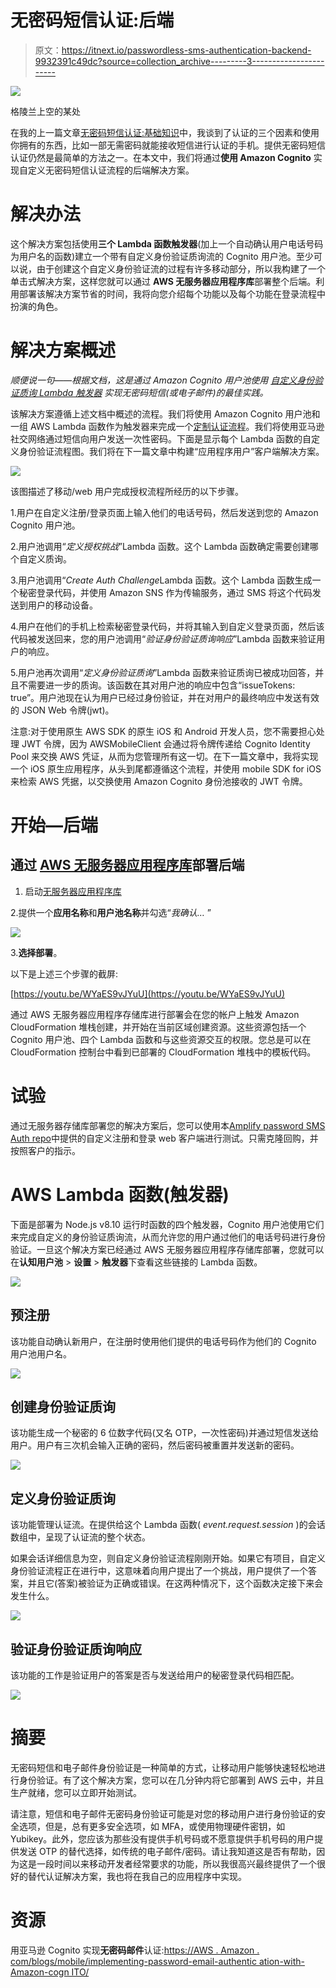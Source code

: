 # 无密码短信认证:后端

> 原文：<https://itnext.io/passwordless-sms-authentication-backend-9932391c49dc?source=collection_archive---------3----------------------->

![](img/7bc5491dc767a9cd8006d9c3c1f3a6f9.png)

格陵兰上空的某处

在我的上一篇文章[无密码短信认证:基础知识](/passwordless-sms-authentication-the-basics-fdf9dbecab04)中，我谈到了认证的三个因素和使用你拥有的东西，比如一部无需密码就能接收短信进行认证的手机。提供无密码短信认证仍然是最简单的方法之一。在本文中，我们将通过**使用 Amazon Cognito** 实现自定义无密码短信认证流程的后端解决方案。

# 解决办法

这个解决方案包括使用**三个 Lambda 函数触发器**(加上一个自动确认用户电话号码为用户名的函数)建立一个带有自定义身份验证质询流的 Cognito 用户池。至少可以说，由于创建这个自定义身份验证流的过程有许多移动部分，所以我构建了一个单击式解决方案，这样您就可以通过 **AWS 无服务器应用程序库**部署整个后端。利用部署该解决方案节省的时间，我将向您介绍每个功能以及每个功能在登录流程中扮演的角色。

# 解决方案概述

*顺便说一句——根据文档，这是通过 Amazon Cognito 用户池使用* [*自定义身份验证质询 Lambda 触发器*](https://docs.aws.amazon.com/cognito/latest/developerguide/user-pool-lambda-challenge.html) *实现无密码短信(或电子邮件)的最佳实践。*

该解决方案遵循上述文档中概述的流程。我们将使用 Amazon Cognito 用户池和一组 AWS Lambda 函数作为触发器来完成一个[定制认证流程](https://docs.aws.amazon.com/cognito/latest/developerguide/user-pool-lambda-challenge.html)。我们将使用亚马逊社交网络通过短信向用户发送一次性密码。下面是显示每个 Lambda 函数的自定义身份验证流程图。我们将在下一篇文章中构建“应用程序用户”客户端解决方案。

![](img/6817a78a1064155eea1a57dbab9351d9.png)

该图描述了移动/web 用户完成授权流程所经历的以下步骤。

1.用户在自定义注册/登录页面上输入他们的电话号码，然后发送到您的 Amazon Cognito 用户池。

2.用户池调用“*定义授权挑战*”Lambda 函数。这个 Lambda 函数确定需要创建哪个自定义质询。

3.用户池调用“*Create Auth Challenge*Lambda 函数。这个 Lambda 函数生成一个秘密登录代码，并使用 Amazon SNS 作为传输服务，通过 SMS 将这个代码发送到用户的移动设备。

4.用户在他们的手机上检索秘密登录代码，并将其输入到自定义登录页面，然后该代码被发送回来，您的用户池调用“*验证身份验证质询响应*”Lambda 函数来验证用户的响应。

5.用户池再次调用“*定义身份验证质询*”Lambda 函数来验证质询已被成功回答，并且不需要进一步的质询。该函数在其对用户池的响应中包含“issueTokens: true”。用户池现在认为用户已经过身份验证，并在对用户的最终响应中发送有效的 JSON Web 令牌(jwt)。

注意:对于使用原生 AWS SDK 的原生 iOS 和 Android 开发人员，您不需要担心处理 JWT 令牌，因为 AWSMobileClient 会通过将令牌传递给 Cognito Identity Pool 来交换 AWS 凭证，从而为您管理所有这一切。在下一篇文章中，我将实现一个 iOS 原生应用程序，从头到尾都遵循这个流程，并使用 mobile SDK for iOS 来检索 AWS 凭据，以交换使用 Amazon Cognito 身份池接收的 JWT 令牌。

# 开始—后端

## 通过 [AWS 无服务器应用程序库](https://aws.amazon.com/serverless/serverlessrepo/)部署后端

1.  启动[无服务器应用程序库](https://console.aws.amazon.com/lambda/home?region=us-east-1#/create/app?applicationId=arn:aws:serverlessrepo:us-east-1:552623489034:applications/amplify-passwordless-sms-auth)

2.提供一个**应用名称**和**用户池名称**并勾选“*我确认…* ”

![](img/ace3bdd53ce32414834e2f236ccb97f8.png)

3.**选择部署**。

以下是上述三个步骤的截屏:

[https://youtu.be/WYaES9vJYuU](https://youtu.be/WYaES9vJYuU)

通过 AWS 无服务器应用程序存储库进行部署会在您的帐户上触发 Amazon CloudFormation 堆栈创建，并开始在当前区域创建资源。这些资源包括一个 Cognito 用户池、四个 Lambda 函数和与这些资源交互的权限。您总是可以在 CloudFormation 控制台中看到已部署的 CloudFormation 堆栈中的模板代码。

# 试验

通过无服务器存储库部署您的解决方案后，您可以使用本[Amplify password SMS Auth repo](https://github.com/mobilequickie/amplify-passwordless-sms-auth/)中提供的自定义注册和登录 web 客户端进行测试。只需克隆回购，并按照客户的指示。

# AWS Lambda 函数(触发器)

下面是部署为 Node.js v8.10 运行时函数的四个触发器，Cognito 用户池使用它们来完成自定义的身份验证质询流，从而允许您的用户通过他们的电话号码进行身份验证。一旦这个解决方案已经通过 AWS 无服务器应用程序存储库部署，您就可以在**认知用户池** > **设置** > **触发器**下查看这些链接的 Lambda 函数。

![](img/9f861c74832f3a7408caa593ac22f599.png)

## 预注册

该功能自动确认新用户，在注册时使用他们提供的电话号码作为他们的 Cognito 用户池用户名。

![](img/b325d40d931a4394e9d8fb652184c030.png)

## 创建身份验证质询

该功能生成一个秘密的 6 位数字代码(又名 OTP，一次性密码)并通过短信发送给用户。用户有三次机会输入正确的密码，然后密码被重置并发送新的密码。

![](img/a7fb20f4f2c6f8e4684ecdb83f78ad89.png)

## 定义身份验证质询

该功能管理认证流。在提供给这个 Lambda 函数( *event.request.session* )的会话数组中，呈现了认证流的整个状态。

如果会话详细信息为空，则自定义身份验证流程刚刚开始。如果它有项目，自定义身份验证流程正在进行中，这意味着向用户提出了一个挑战，用户提供了一个答案，并且它(答案)被验证为正确或错误。在这两种情况下，这个函数决定接下来会发生什么。

![](img/8b64382df53b1bf67425966b89366692.png)

## 验证身份验证质询响应

该功能的工作是验证用户的答案是否与发送给用户的秘密登录代码相匹配。

![](img/55abed6fd270e79fa227ca17c3c9ffcd.png)

# 摘要

无密码短信和电子邮件身份验证是一种简单的方式，让移动用户能够快速轻松地进行身份验证。有了这个解决方案，您可以在几分钟内将它部署到 AWS 云中，并且生产就绪，您可以立即开始测试。

请注意，短信和电子邮件无密码身份验证可能是对您的移动用户进行身份验证的安全选项，但是，总有更多安全选项，如 MFA，或使用物理硬件密钥，如 Yubikey。此外，您应该为那些没有提供手机号码或不愿意提供手机号码的用户提供发送 OTP 的替代选择，如传统的电子邮件/密码。请让我知道这是否有帮助，因为这是一段时间以来移动开发者经常要求的功能，所以我很高兴最终提供了一个很好的替代认证解决方案，我也将在我自己的应用程序中实现。

# 资源

用亚马逊 Cognito 实现**无密码邮件**认证:[https://AWS . Amazon . com/blogs/mobile/implementing-password-email-authentic ation-with-Amazon-cogn ITO/](https://aws.amazon.com/blogs/mobile/implementing-passwordless-email-authentication-with-amazon-cognito/)